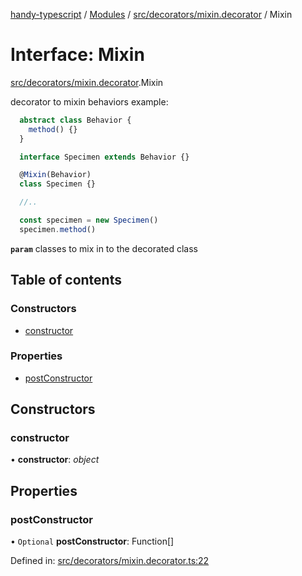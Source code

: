[handy-typescript](../README.md) / [Modules](../modules.md) / [src/decorators/mixin.decorator](../modules/src_decorators_mixin_decorator.md) / Mixin

# Interface: Mixin

[src/decorators/mixin.decorator](../modules/src_decorators_mixin_decorator.md).Mixin

decorator to mixin behaviors
example:
```typescript
  abstract class Behavior {
    method() {}
  }

  interface Specimen extends Behavior {}

  @Mixin(Behavior)
  class Specimen {}

  //..

  const specimen = new Specimen()
  specimen.method()
```

**`param`** classes to mix in to the decorated class

## Table of contents

### Constructors

- [constructor](src_decorators_mixin_decorator.mixin.md#constructor)

### Properties

- [postConstructor](src_decorators_mixin_decorator.mixin.md#postconstructor)

## Constructors

### constructor

• **constructor**: *object*

## Properties

### postConstructor

• `Optional` **postConstructor**: Function[]

Defined in: [src/decorators/mixin.decorator.ts:22](https://github.com/robbiemu/handy-typescript/blob/8d5cf58/src/decorators/mixin.decorator.ts#L22)

